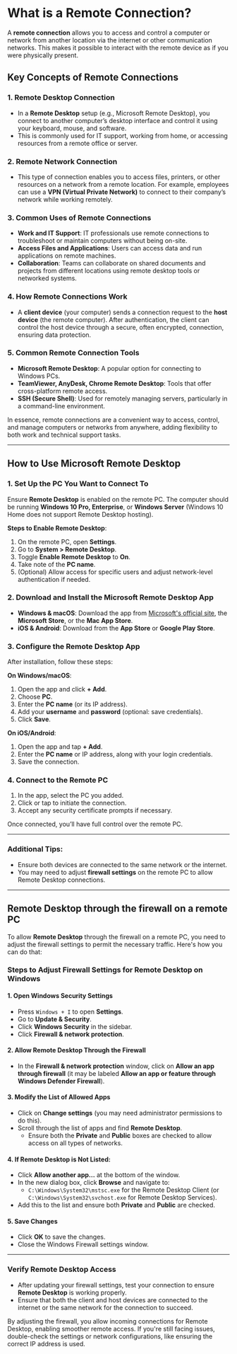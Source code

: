 # What is a Remote Connection?

A **remote connection** allows you to access and control a computer or network from another location via the internet or other communication networks. This makes it possible to interact with the remote device as if you were physically present.

## Key Concepts of Remote Connections

### 1. Remote Desktop Connection

- In a **Remote Desktop** setup (e.g., Microsoft Remote Desktop), you connect to another computer’s desktop interface and control it using your keyboard, mouse, and software.
- This is commonly used for IT support, working from home, or accessing resources from a remote office or server.

### 2. Remote Network Connection

- This type of connection enables you to access files, printers, or other resources on a network from a remote location. For example, employees can use a **VPN (Virtual Private Network)** to connect to their company’s network while working remotely.

### 3. Common Uses of Remote Connections

- **Work and IT Support**: IT professionals use remote connections to troubleshoot or maintain computers without being on-site.
- **Access Files and Applications**: Users can access data and run applications on remote machines.
- **Collaboration**: Teams can collaborate on shared documents and projects from different locations using remote desktop tools or networked systems.

### 4. How Remote Connections Work

- A **client device** (your computer) sends a connection request to the **host device** (the remote computer). After authentication, the client can control the host device through a secure, often encrypted, connection, ensuring data protection.

### 5. Common Remote Connection Tools

- **Microsoft Remote Desktop**: A popular option for connecting to Windows PCs.
- **TeamViewer, AnyDesk, Chrome Remote Desktop**: Tools that offer cross-platform remote access.
- **SSH (Secure Shell)**: Used for remotely managing servers, particularly in a command-line environment.

In essence, remote connections are a convenient way to access, control, and manage computers or networks from anywhere, adding flexibility to both work and technical support tasks.

---

## How to Use Microsoft Remote Desktop

### 1. Set Up the PC You Want to Connect To

Ensure **Remote Desktop** is enabled on the remote PC. The computer should be running **Windows 10 Pro, Enterprise**, or **Windows Server** (Windows 10 Home does not support Remote Desktop hosting).

**Steps to Enable Remote Desktop**:

1. On the remote PC, open **Settings**.
2. Go to **System > Remote Desktop**.
3. Toggle **Enable Remote Desktop** to **On**.
4. Take note of the **PC name**.
5. (Optional) Allow access for specific users and adjust network-level authentication if needed.

### 2. Download and Install the Microsoft Remote Desktop App

- **Windows & macOS**: Download the app from [Microsoft's official site](https://apps.microsoft.com/store/detail/microsoft-remote-desktop/9WZDNCRFJ3PS), the **Microsoft Store**, or the **Mac App Store**.
- **iOS & Android**: Download from the **App Store** or **Google Play Store**.

### 3. Configure the Remote Desktop App

After installation, follow these steps:

**On Windows/macOS**:

1. Open the app and click **+ Add**.
2. Choose **PC**.
3. Enter the **PC name** (or its IP address).
4. Add your **username** and **password** (optional: save credentials).
5. Click **Save**.

**On iOS/Android**:

1. Open the app and tap **+ Add**.
2. Enter the **PC name** or IP address, along with your login credentials.
3. Save the connection.

### 4. Connect to the Remote PC

1. In the app, select the PC you added.
2. Click or tap to initiate the connection.
3. Accept any security certificate prompts if necessary.

Once connected, you’ll have full control over the remote PC.

---

### Additional Tips:

- Ensure both devices are connected to the same network or the internet.
- You may need to adjust **firewall settings** on the remote PC to allow Remote Desktop connections.

---

## Remote Desktop through the firewall on a remote PC

To allow **Remote Desktop** through the firewall on a remote PC, you need to adjust the firewall settings to permit the necessary traffic. Here's how you can do that:

### Steps to Adjust Firewall Settings for Remote Desktop on Windows

#### 1. Open Windows Security Settings

- Press `Windows + I` to open **Settings**.
- Go to **Update & Security**.
- Click **Windows Security** in the sidebar.
- Click **Firewall & network protection**.

#### 2. Allow Remote Desktop Through the Firewall

- In the **Firewall & network protection** window, click on **Allow an app through firewall** (it may be labeled **Allow an app or feature through Windows Defender Firewall**).

#### 3. Modify the List of Allowed Apps

- Click on **Change settings** (you may need administrator permissions to do this).
- Scroll through the list of apps and find **Remote Desktop**.
  - Ensure both the **Private** and **Public** boxes are checked to allow access on all types of networks.

#### 4. If Remote Desktop is Not Listed:

- Click **Allow another app...** at the bottom of the window.
- In the new dialog box, click **Browse** and navigate to:
  - `C:\Windows\System32\mstsc.exe` for the Remote Desktop Client (or `C:\Windows\System32\svchost.exe` for Remote Desktop Services).
- Add this to the list and ensure both **Private** and **Public** are checked.

#### 5. Save Changes

- Click **OK** to save the changes.
- Close the Windows Firewall settings window.

---

### Verify Remote Desktop Access

- After updating your firewall settings, test your connection to ensure **Remote Desktop** is working properly.
- Ensure that both the client and host devices are connected to the internet or the same network for the connection to succeed.

By adjusting the firewall, you allow incoming connections for Remote Desktop, enabling smoother remote access. If you're still facing issues, double-check the settings or network configurations, like ensuring the correct IP address is used.
